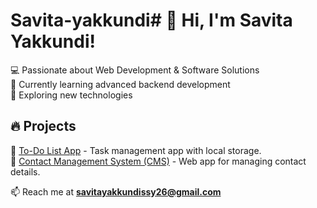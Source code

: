 # Savita-yakkundi# 👋 Hi, I'm Savita Yakkundi!  
💻 Passionate about Web Development & Software Solutions  
🌱 Currently learning advanced backend development  
🚀 Exploring new technologies  

## 🔥 Projects  
🔹 [To-Do List App](#) - Task management app with local storage.  
🔹 [Contact Management System (CMS)](#) - Web app for managing contact details.  

📫 Reach me at **savitayakkundissy26@gmail.com**  

